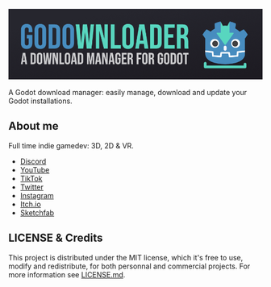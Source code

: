 <p align="center">
  <img src="medias/header.png">
</p>

A Godot download manager: easily manage, download and update your Godot installations.


## About me

Full time indie gamedev: 3D, 2D & VR. 

- [Discord](https://discord.gg/83nFRPTP6t)
- [YouTube](https://www.youtube.com/c/MrEliptik)
- [TikTok](https://www.tiktok.com/@mreliptik)
- [Twitter](https://twitter.com/mreliptik_) 
- [Instagram](https://www.instagram.com/_mreliptik)
- [Itch.io](https://mreliptik.itch.io/)
- [Sketchfab](https://sketchfab.com/victor.meunierpk)

## LICENSE & Credits

This project is distributed under the MIT license, which it's free to use, modify and redistribute, for both personnal and commercial projects. For more information see [LICENSE.md](https://github.com/MrEliptik/godownloader/blob/master/LICENSE).
